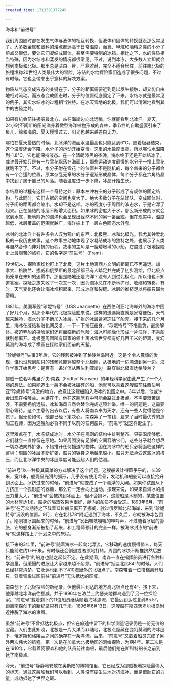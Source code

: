 ```yaml
---
created_time: 1713501377249

---
```

海冰和“前进号”

我们周围随时都在发生气体与液体的相互转换，但液体和固体的转换就没那么常见了。大多数金属和塑料的熔点都远高于日常温度，而氧、甲烷和酒精之类的小分子熔点又很低，要让它们凝结成固体，甚至需要特制的冰箱。相比之下，水的性质相当特殊，因为水结冰和蒸发的情况都很常见。不过，说到冰冻，大多数人立即就会想到南极和北极。那里总是洁白一片，严寒难耐，完全不适合居住，前往南北极的旅程堪称20世纪人类最伟大的冒险。冻结的水给探险家们造成了很多问题，不过有时候，它也会带来出乎意料的解决方案。

物质从气态变成液态的关键在于，分子的距离需要近到足以发生接触，却又能自由地相对流动。而液态变成固态时，分子的位置彻底固定了下来。水结冰就是最常见的例子，其实水结冰的过程相当独特。在冰天雪地的北极，我们可以清晰地看到其中的古怪之处。

如果有机会前往挪威最北方，站在海岸边向北远眺，你就能看到北冰洋。夏天，24小时不间断的阳光滋养着微型海洋植物形成的森林，季节性的自助盛宴引来了鱼儿、鲸和海豹。夏天慢慢过去，阳光也越来越苍白无力。

哪怕在夏天最热的时候，北冰洋的海面水温最高也只能达到6℃，随着极昼结束，这个温度还会下降。水分子的运动开始变慢。这里的水盐度很高，所以哪怕水温降到-1.8℃，它也能保持液态。在一个晴朗漆黑的夜晚，海水终于还是开始结冰了。或许最开始只是有一片雪花飘落在海面上，那些运动速度最慢的水分子一撞上雪花就跑不了了。不过，水分子附在雪花上的位置并不是随机的，每个新来的分子都会有一个合适的位置，原本杂乱无章的水分子逐渐形成晶体，每个分子都在六角结晶中找到了属于自己的角落。随着温度进一步下降，冰晶开始生长。

水结晶的过程有这样一个奇特之处：原本左冲右突的分子形成了有规律的固定结构，与此同时，它们占据的空间也变大了。绝大多数分子在站好队、变成固体时，分子间的距离都会缩小，水却不是这样。冰的密度小于周围的液态水，于是它漂了起来。正在凝结的冰层不断增大面积。如果冰的密度大于水，那么新形成的冰就会沉到水底，极地附近的海洋也会呈现出截然不同的另一番面貌。但在现实中，温度越低，冰层覆盖的范围就越广，海洋披上了一层白色固态水外套。

冰封的北冰洋上有许多令人叹为观止的东西：北极熊、冰和北极光。我尤其钟爱北极的一段历史故事，这个故事生动地体现了水凝结成冰的独特之处，也展示了人类与自然合作而非对抗的历程。故事的主角是一艘矮墩墩的小船，它熬过了极地探险史上最艰苦的旅程，它的名字是“前进号”（Fram）。

19世纪末，探险家纷纷盯上了北极，这片土地离西方文明的距离已不再遥远。加拿大、格陵兰、挪威和俄罗斯的最北部都已有人踏足并完成了初步测绘，但北极点仍笼罩在未知的迷雾中。那里是陆地还是海洋？没有人到过北极点，所以谁也不知道答案。探险之旅失败了一次又一次，因为海冰总在不断地扩张、收缩和转移。有时，天气变化还会让海冰堆积起来，形成冰脊和裂缝。冰层的推挤足以将船只碾为齑粉。

1881年，美国军舰“珍妮特号”（USS Jeannette）在西伯利亚北海岸外的海冰中困了好几个月，对那个年代的北极探险船来说，这样的遭遇简直就是家常便饭。天气越来越冷，海水分子不断加入冰层，扩张的冰层紧紧冻住了船壳。接下来的几个月里，海冰在凝结和融化间反复，一下一下挤压船身。“珍妮特号”不堪重负，最终解体。被迫弃船的探险家们还将面临新的危险：海冰可能融化形成一片汪洋，不乘船就别想离开。北极圈周围所有国家的领土离冰雪世界都有好几百千米的距离，变幻莫测的海冰成了横亘在探险家们面前的天堑。

“珍妮特号”失事3年后，它的残骸被冲到了格陵兰岛附近。这是个令人震惊的发现，谁也没想到船只的残骸竟能穿越整个北极圈，从极地的一边漂流到另一边。海洋学家开始思考：是否有一条洋流从西伯利亚岸边一路穿越北极直达格陵兰？

挪威一位名叫弗里乔夫·南森（Fridtjof Nansen）的年轻科学家由此产生了一个大胆的想法。如果能造出一艘不会被冰碾碎的船，他就可以乘着这艘船前往西伯利亚“珍妮特号”沉没的地方，故意让这艘船陷入海冰的包围之中。3年以后，他或许会出现在格陵兰。关键在于，他在这趟旅程中可能会路过北极点。不需要艰苦跋涉，不需要扬帆远航，冰和海风自然会替你完成这项壮举。唯一的问题是，这需要耐心等待。这个主意传出去以后，有些人将南森奉为天才，还有一些人觉得他是个疯子。但无论如何，他都已经下定决心。南森筹了一笔钱，雇来了当时最优秀的造船工程师，因为这艘船必将不同于以前的任何船只。“前进号”就这样诞生了。

这里难点在于，水冻结成冰时，水分子在规则的结构中排列整齐。只要温度够低，它们就会一直停留在原地。如果周围没有足够的空间容纳它们，这些分子就会想尽一切办法向外扩张，不惜推开任何挡道的物体。困在海冰中的船只必将面临这样的窘境：周围的冰层不断扩张，船只的容身之地越来越小。船只无法承受这些冰的挤压，而且北冰洋中央的冰层厚度可能远超人们的估测。

“前进号”以一种极其简单的方式解决了这个问题。这艘船设计得圆乎乎的，长39米，宽11米，船壳呈光滑的弧形，几乎没有使用龙骨，发动机和船舵可以直接抬升到水面上。冰挤过来的时候，“前进号”就变成了一个漂浮的大碗。如果你试图从下方挤压一个弧形底的器皿，那么它一定会向上运动。按理来说，如果来自海冰的挤压力量太大，“前进号”会被挤到冰面上，但不会损坏。这艘船是木制的，某些位置的木材厚达1米，船身的隔热效果也很好，舱内的船员不会受冻。1893年6月，“前进号”在万众期待之下载着13位船员离开了挪威，驶过俄罗斯北部海岸，来到“珍妮特号”沉没的位置。9月，它在北纬78°附近遇到了海冰，不久后，它就被海冰包围了。刚刚被冰围起来的时候，“前进号”发出吱吱嘎嘎的呻吟声，不过随着冰层的膨胀，它的船身渐渐被抬了起来，和工程师预计的完全一样。被海冰封冻的“前进号”就这样踏上了计划之中的旅程。

接下来的3年里，“前进号”随着海冰一起向北漂流，它移动的速度慢得惊人，每天只能前进约1.6千米，有时候还会倒退或者原地打转。周围的冰块不断推挤然后放松，“前进号”的船身也随之起伏不定。在此期间，南森一直在指挥船员进行各种科学测量，但缓慢的进展让大家越来越不耐烦。“前进号”抵达北纬84°的时候，人们已经非常清楚，它永远也到不了410海里外的北极点了。南森带着一位搭档离开船只，驾着雪橇试图前往“前进号”无法抵达的区域。

南森创下了北极探险的新纪录，但他最后到达的地方离北极点还有4°。接下来，他穿越北冰洋前往挪威，并于1896年在法兰士约瑟夫地群岛遇到了另一位探险家。“前进号”载着剩下的11位船员继续顺着海冰漂流，它最远到达过北纬85.5°，距离南森创下的新纪录只有几千米。1896年6月13日，这艘船在斯匹茨卑尔根岛附近挣脱了海冰的束缚。

虽然“前进号”不曾抵达北极点，但它在旅途中留下的科学测量记录仍是一份无价的宝藏。人们由此知晓，北极是一片大洋而非陆地，北极点隐藏在变幻莫测的海冰层下，俄罗斯和格陵兰之间的确存在一条洋流。后来，“前进号”又载着船员完成了另外两次伟大的航程。第一次是在加拿大北极地区的测绘探险，为期4年。第二次是在1910年，它载着阿蒙森和他的队员前往南极，最后他们抢在斯科特船长之前到达了南极点。

今天，“前进号”静静地安放在奥斯陆的博物馆里，它已经成为挪威极地探险最伟大的标志。通过这艘船我们可以看到，人类没有硬生生地对抗海冰，而是借助它的力量，成功抵达了世界之巅。